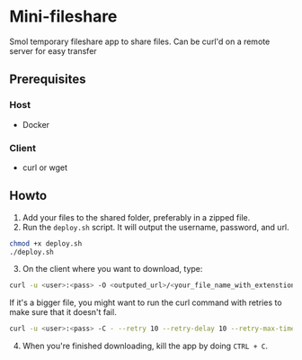 # Mini-fileshare

Smol temporary fileshare app to share files. Can be curl'd on a remote server for easy transfer

## Prerequisites

### Host

- Docker

### Client

- curl or wget

## Howto

1. Add your files to the shared folder, preferably in a zipped file.
2. Run the `deploy.sh` script. It will output the username, password, and url.

```sh
chmod +x deploy.sh
./deploy.sh
```

3. On the client where you want to download, type:

```sh
curl -u <user>:<pass> -O <outputed_url>/<your_file_name_with_extenstion>
```

If it's a bigger file, you might want to run the curl command with retries to make sure that it doesn't fail.

```sh
curl -u <user>:<pass> -C - --retry 10 --retry-delay 10 --retry-max-time 600 -O <outputed_url>/<your_file_name_with_extenstion>
```

4. When you're finished downloading, kill the app by doing `CTRL + C`. 
